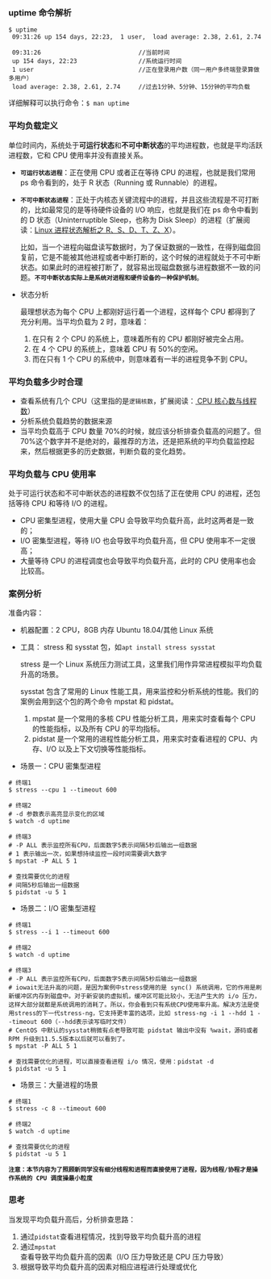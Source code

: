 ### uptime 命令解析

```
$ uptime
 09:31:26 up 154 days, 22:23,  1 user,  load average: 2.38, 2.61, 2.74
```

```
 09:31:26                           //当前时间
 up 154 days, 22:23                 //系统运行时间
 1 user                             //正在登录用户数（同一用户多终端登录算做多用户）
 load average: 2.38, 2.61, 2.74     //过去1分钟、5分钟、15分钟的平均负载
```

详细解释可以执行命令：`$ man uptime`

### 平均负载定义

单位时间内，系统处于**可运行状态**和**不可中断状态**的平均进程数，也就是平均活跃进程数，它和 CPU 使用率并没有直接关系。

- **`可运行状态进程`**：正在使用 CPU 或者正在等待 CPU 的进程，也就是我们常用 ps 命令看到的，处于 R 状态（Running 或 Runnable）的进程。
- **`不可中断状态进程`**：正处于内核态关键流程中的进程，并且这些流程是不可打断的，比如最常见的是等待硬件设备的 I/O 响应，也就是我们在 ps 命令中看到的 D 状态（Uninterruptible Sleep，也称为 Disk Sleep）的进程（扩展阅读：[Linux 进程状态解析之 R、S、D、T、Z、X](https://yq.aliyun.com/articles/582869)）。

  比如，当一个进程向磁盘读写数据时，为了保证数据的一致性，在得到磁盘回复前，它是不能被其他进程或者中断打断的，这个时候的进程就处于不可中断状态。如果此时的进程被打断了，就容易出现磁盘数据与进程数据不一致的问题。**`不可中断状态实际上是系统对进程和硬件设备的一种保护机制`**。

- 状态分析

  最理想状态为每个 CPU 上都刚好运行着一个进程，这样每个 CPU 都得到了充分利用。当平均负载为 2 时，意味着：

  1. 在只有 2 个 CPU 的系统上，意味着所有的 CPU 都刚好被完全占用。
  2. 在 4 个 CPU 的系统上，意味着 CPU 有 50%的空闲。
  3. 而在只有 1 个 CPU 的系统中，则意味着有一半的进程竞争不到 CPU。

### 平均负载多少时合理

- 查看系统有几个 CPU（这里指的是`逻辑核数`，扩展阅读：[ CPU 核心数与线程数](https://zhuanlan.zhihu.com/p/86855590)）
- 分析系统负载趋势的数据来源
- 当平均负载高于 CPU 数量 70%的时候，就应该分析排查负载高的问题了。但 70%这个数字并不是绝对的，最推荐的方法，还是把系统的平均负载监控起来，然后根据更多的历史数据，判断负载的变化趋势。

### 平均负载与 CPU 使用率

处于可运行状态和不可中断状态的进程数不仅包括了正在使用 CPU 的进程，还包括等待 CPU 和等待 I/O 的进程。

- CPU 密集型进程，使用大量 CPU 会导致平均负载升高，此时这两者是一致的；
- I/O 密集型进程，等待 I/O 也会导致平均负载升高，但 CPU 使用率不一定很高；
- 大量等待 CPU 的进程调度也会导致平均负载升高，此时的 CPU 使用率也会比较高。

### 案例分析

准备内容：

- 机器配置：2 CPU，8GB 内存 Ubuntu 18.04/其他 Linux 系统
- 工具： stress 和 sysstat 包，如`apt install stress sysstat`

  stress 是一个 Linux 系统压力测试工具，这里我们用作异常进程模拟平均负载升高的场景。

  sysstat 包含了常用的 Linux 性能工具，用来监控和分析系统的性能。我们的案例会用到这个包的两个命令 mpstat 和 pidstat。

  1. mpstat 是一个常用的多核 CPU 性能分析工具，用来实时查看每个 CPU 的性能指标，以及所有 CPU 的平均指标。
  2. pidstat 是一个常用的进程性能分析工具，用来实时查看进程的 CPU、内存、I/O 以及上下文切换等性能指标。

- 场景一：CPU 密集型进程

```
# 终端1
$ stress --cpu 1 --timeout 600

# 终端2
# -d 参数表示高亮显示变化的区域
$ watch -d uptime

# 终端3
# -P ALL 表示监控所有CPU，后面数字5表示间隔5秒后输出一组数据
# 1 表示输出一次，如果想持续监控一段时间需要调大数字
$ mpstat -P ALL 5 1

# 查找需要优化的进程
# 间隔5秒后输出一组数据
$ pidstat -u 5 1
```

- 场景二：I/O 密集型进程

```
# 终端1
$ stress --i 1 --timeout 600

# 终端2
$ watch -d uptime

# 终端3
# -P ALL 表示监控所有CPU，后面数字5表示间隔5秒后输出一组数据
# iowait无法升高的问题，是因为案例中stress使用的是 sync() 系统调用，它的作用是刷新缓冲区内存到磁盘中。对于新安装的虚拟机，缓冲区可能比较小，无法产生大的 i/o 压力，这样大部分就都是系统调用的消耗了。所以，你会看到只有系统CPU使用率升高。解决方法是使用stress的下一代stress-ng，它支持更丰富的选项，比如 stress-ng -i 1 --hdd 1 --timeout 600（--hdd表示读写临时文件）
# CentOS 中默认的sysstat稍微有点老导致可能 pidstat 输出中没有 %wait，源码或者 RPM 升级到11.5.5版本以后就可以看到了。
$ mpstat -P ALL 5 1

# 查找需要优化的进程，可以直接查看进程 i/o 情况，使用：pidstat -d
$ pidstat -u 5 1
```

- 场景三：大量进程的场景

```
# 终端1
$ stress -c 8 --timeout 600

# 终端2
$ watch -d uptime

# 查找需要优化的进程
$ pidstat -u 5 1
```

**`注意：本节内容为了照顾新同学没有细分线程和进程而直接使用了进程，因为线程/协程才是操作系统的 CPU 调度操最小粒度`**

### 思考

当发现平均负载升高后，分析排查思路：

1. 通过`pidstat`查看进程情况，找到导致平均负载升高的进程
2. 通过`mpstat`查看导致平均负载升高的因素（I/O 压力导致还是 CPU 压力导致）
3. 根据导致平均负载升高的因素对相应进程进行处理或优化

